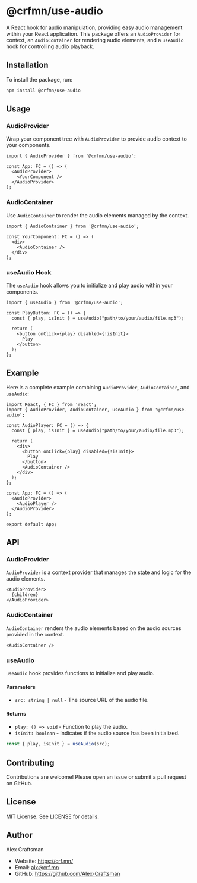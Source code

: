 # @crfmn/use-audio

A React hook for audio manipulation, providing easy audio management within your React application. This package offers an `AudioProvider` for context, an `AudioContainer` for rendering audio elements, and a `useAudio` hook for controlling audio playback.

## Installation

To install the package, run:

```bash
npm install @crfmn/use-audio
```

## Usage

### AudioProvider

Wrap your component tree with `AudioProvider` to provide audio context to your components.

```tsx
import { AudioProvider } from '@crfmn/use-audio';

const App: FC = () => (
  <AudioProvider>
    <YourComponent />
  </AudioProvider>
);
```

### AudioContainer

Use `AudioContainer` to render the audio elements managed by the context.

```tsx
import { AudioContainer } from '@crfmn/use-audio';

const YourComponent: FC = () => (
  <div>
    <AudioContainer />
  </div>
);
```

### useAudio Hook

The `useAudio` hook allows you to initialize and play audio within your components.

```tsx
import { useAudio } from '@crfmn/use-audio';

const PlayButton: FC = () => {
  const { play, isInit } = useAudio("path/to/your/audio/file.mp3");

  return (
    <button onClick={play} disabled={!isInit}>
      Play
    </button>
  );
};
```

## Example

Here is a complete example combining `AudioProvider`, `AudioContainer`, and `useAudio`:

```tsx
import React, { FC } from 'react';
import { AudioProvider, AudioContainer, useAudio } from '@crfmn/use-audio';

const AudioPlayer: FC = () => {
  const { play, isInit } = useAudio("path/to/your/audio/file.mp3");

  return (
    <div>
      <button onClick={play} disabled={!isInit}>
        Play
      </button>
      <AudioContainer />
    </div>
  );
};

const App: FC = () => (
  <AudioProvider>
    <AudioPlayer />
  </AudioProvider>
);

export default App;
```

## API

### AudioProvider

`AudioProvider` is a context provider that manages the state and logic for the audio elements.

```tsx
<AudioProvider>
  {children}
</AudioProvider>
```

### AudioContainer

`AudioContainer` renders the audio elements based on the audio sources provided in the context.

```tsx
<AudioContainer />
```

### useAudio

`useAudio` hook provides functions to initialize and play audio.

#### Parameters

- `src: string | null` - The source URL of the audio file.

#### Returns

- `play: () => void` - Function to play the audio.
- `isInit: boolean` - Indicates if the audio source has been initialized.

```ts
const { play, isInit } = useAudio(src);
```

## Contributing

Contributions are welcome! Please open an issue or submit a pull request on GitHub.

## License

MIT License. See LICENSE for details.

## Author

Alex Craftsman
- Website: https://crf.mn/
- Email: alx@crf.mn
- GitHub: https://github.com/Alex-Craftsman